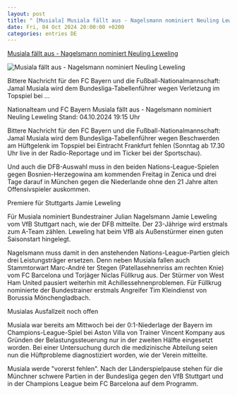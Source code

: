 ```yaml
---
layout: post
title: " [Musiala] Musiala fällt aus - Nagelsmann nominiert Neuling Leweling"
date: Fri, 04 Oct 2024 20:00:00 +0200
categories: entries DE
---
```

[Musiala fällt aus - Nagelsmann nominiert Neuling Leweling](https://www.sportschau.de/fussball/nationalmannschaft/musiala-faellt-aus-nagelsmann-nominiert-neuling-leweling,musiala-verletzung-100.html)

![Musiala fällt aus - Nagelsmann nominiert Neuling Leweling](https://images.sportschau.de/image/d38f851d-c5ad-45c7-85f0-7fc4321739bc/AAABklccDMY/AAABkZLhkrw/16x9-1280/musiala-158.jpg)

Bittere Nachricht für den FC Bayern und die Fußball-Nationalmannschaft: Jamal Musiala wird dem Bundesliga-Tabellenführer wegen Verletzung im Topspiel bei ...

Nationalteam und FC Bayern Musiala fällt aus - Nagelsmann nominiert Neuling Leweling Stand: 04.10.2024 19:15 Uhr

Bittere Nachricht für den FC Bayern und die Fußball-Nationalmannschaft: Jamal Musiala wird dem Bundesliga-Tabellenführer wegen Beschwerden am Hüftgelenk im Topspiel bei Eintracht Frankfurt fehlen (Sonntag ab 17.30 Uhr live in der Radio-Reportage und im Ticker bei der Sportschau).

Und auch die DFB-Auswahl muss in den beiden Nations-League-Spielen gegen Bosnien-Herzegowina am kommenden Freitag in Zenica und drei Tage darauf in München gegen die Niederlande ohne den 21 Jahre alten Offensivspieler auskommen.

Premiere für Stuttgarts Jamie Leweling

Für Musiala nominiert Bundestrainer Julian Nagelsmann Jamie Leweling vom VfB Stuttgart nach, wie der DFB mitteilte. Der 23-Jährige wird erstmals zum A-Team zählen. Leweling hat beim VfB als Außenstürmer einen guten Saisonstart hingelegt.

Nagelsmann muss damit in den anstehenden Nations-League-Partien gleich drei Leistungsträger ersetzen. Denn neben Musiala fallen auch Stammtorwart Marc-André ter Stegen (Patellasehnenriss am rechten Knie) vom FC Barcelona und Torjäger Niclas Füllkrug aus. Der Stürmer von West Ham United pausiert weiterhin mit Achillessehnenproblemen. Für Füllkrug nominierte der Bundestrainer erstmals Angreifer Tim Kleindienst von Borussia Mönchengladbach.

Musialas Ausfallzeit noch offen

Musiala war bereits am Mittwoch bei der 0:1-Niederlage der Bayern im Champions-League-Spiel bei Aston Villa von Trainer Vincent Kompany aus Gründen der Belastungssteuerung nur in der zweiten Hälfte eingesetzt worden. Bei einer Untersuchung durch die medizinische Abteilung seien nun die Hüftprobleme diagnostiziert worden, wie der Verein mitteilte.

Musiala werde "vorerst fehlen". Nach der Länderspielpause stehen für die Münchner schwere Partien in der Bundesliga gegen den VfB Stuttgart und in der Champions League beim FC Barcelona auf dem Programm.

